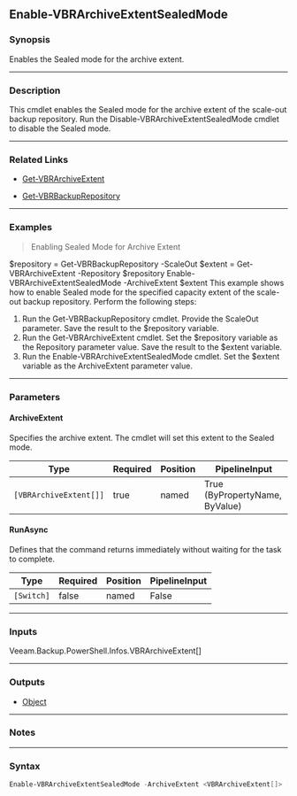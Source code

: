 Enable-VBRArchiveExtentSealedMode
---------------------------------

### Synopsis
Enables the Sealed mode for the archive extent.

---

### Description

This cmdlet enables the Sealed mode for the archive extent of the scale-out backup repository.
Run the Disable-VBRArchiveExtentSealedMode cmdlet to disable the Sealed mode.

---

### Related Links
* [Get-VBRArchiveExtent](Get-VBRArchiveExtent)

* [Get-VBRBackupRepository](Get-VBRBackupRepository)

---

### Examples
> Enabling Sealed Mode for Archive Extent

$repository = Get-VBRBackupRepository -ScaleOut
$extent = Get-VBRArchiveExtent -Repository $repository
Enable-VBRArchiveExtentSealedMode -ArchiveExtent $extent
This example shows how to enable Sealed mode for the specified capacity extent of the scale-out backup repository.
Perform the following steps:
1. Run the Get-VBRBackupRepository cmdlet. Provide the ScaleOut parameter. Save the result to the $repository variable.
2. Run the Get-VBRArchiveExtent cmdlet. Set the $repository variable as the Repository parameter value. Save the result to the $extent variable.
3. Run the Enable-VBRArchiveExtentSealedMode cmdlet. Set the $extent variable as the ArchiveExtent parameter value.

---

### Parameters
#### **ArchiveExtent**
Specifies the archive extent. The cmdlet will set this extent to the Sealed mode.

|Type                  |Required|Position|PipelineInput                 |
|----------------------|--------|--------|------------------------------|
|`[VBRArchiveExtent[]]`|true    |named   |True (ByPropertyName, ByValue)|

#### **RunAsync**
Defines that the command returns immediately without waiting for the task to complete.

|Type      |Required|Position|PipelineInput|
|----------|--------|--------|-------------|
|`[Switch]`|false   |named   |False        |

---

### Inputs
Veeam.Backup.PowerShell.Infos.VBRArchiveExtent[]

---

### Outputs
* [Object](https://learn.microsoft.com/en-us/dotnet/api/System.Object)

---

### Notes

---

### Syntax
```PowerShell
Enable-VBRArchiveExtentSealedMode -ArchiveExtent <VBRArchiveExtent[]> [-RunAsync] [<CommonParameters>]
```

